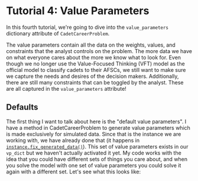# Tutorial 4: Value Parameters

In this fourth tutorial, we're going to dive into the `value_parameters` dictionary attribute of `CadetCareerProblem`.

The value parameters contain all the data on the weights, values, and constraints that the analyst controls on the 
problem. The more data we have on what everyone cares about the more we know what to look for. Even though we no longer 
use the Value-Focused Thinking (VFT) model as the official model to classify cadets to their AFSCs, we still want to 
make sure we capture the needs and desires of the decision makers. Additionally, there are still many constraints that 
can be toggled by the analyst. These are all captured in the `value_parameters` attribute!

## Defaults

The first thing I want to talk about here is the "default value parameters". I have a method in CadetCareerProblem to 
generate value parameters which is made exclusively for simulated data. Since that is the instance we are working with, 
we have already done that (it happens in 
[`instance.fix_generated_data()`](../../../reference/main/cadetcareerproblem_generated_data_corrections/#afccp.generated.CadetCareerProblem.fix_generated_data)). 
This set of value parameters exists in our `vp_dict` but we haven't actually activated it yet. 
My code works with the idea that you could have different sets of things you care about, and when you solve the model 
with one set of value parameters you could solve it again with a different set. Let's see what this looks like: